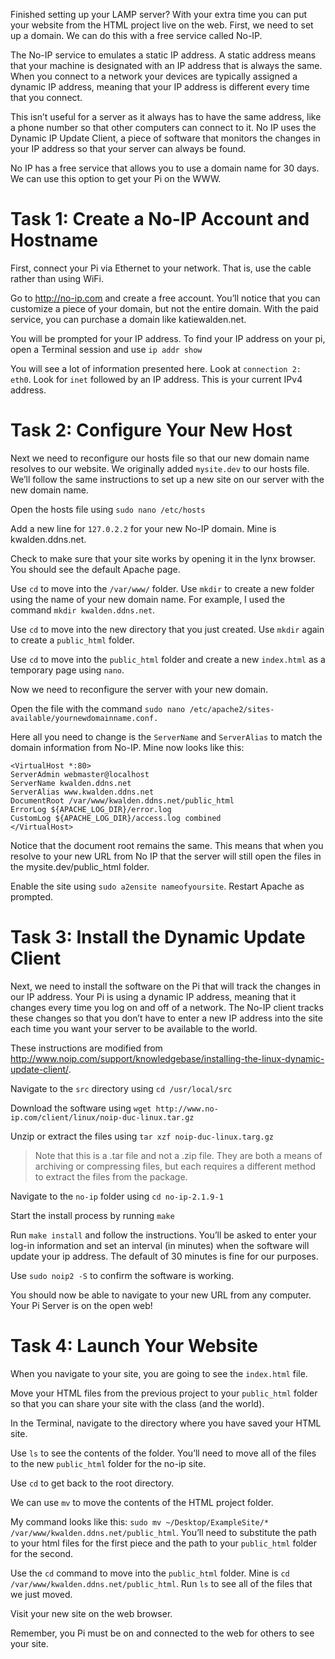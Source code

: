 Finished setting up your LAMP server? With your extra time you can put your website from the HTML project live on the web. First, we need to set up a domain. We can do this with a free service called No-IP.

The No-IP service to emulates a static IP address. A static address means that your machine is designated with an IP address that is always the same. When you connect to a network your devices are typically assigned a dynamic IP address, meaning that your IP address is different every time that you connect. 

This isn’t useful for a server as it always has to have the same address, like a phone number so that other computers can connect to it. No IP uses the Dynamic IP Update Client, a piece of software that monitors the changes in your IP address so that your server can always be found.

No IP has a free service that allows you to use a domain name for 30 days. We can use this option to get your Pi on the WWW.

# Task 1: Create a No-IP Account and Hostname

First, connect your Pi via Ethernet to your network. That is, use the cable rather than using WiFi.

Go to http://no-ip.com and create a free account. You’ll notice that you can customize a piece of your domain, but not the entire domain. With the paid service, you can purchase a domain like katiewalden.net.

You will be prompted for your IP address. To find your IP address on your pi, open a Terminal session and use `ip addr show` 

You will see a lot of information presented here. Look at `connection 2: eth0`. Look for `inet` followed by an IP address. This is your current IPv4 address.

# Task 2: Configure Your New Host

Next we need to reconfigure our hosts file so that our new domain name resolves to our website. We originally added `mysite.dev` to our hosts file. We’ll follow the same instructions to set up a new site on our server with the new domain name.

Open the hosts file using `sudo nano /etc/hosts`

Add a new line for `127.0.2.2` for your new No-IP domain. Mine is kwalden.ddns.net.

Check to make sure that your site works by opening it in the lynx browser. You should see the default Apache page.

Use `cd` to move into the `/var/www/` folder. Use `mkdir` to create a new folder using the name of your new domain name. For example, I used the command `mkdir kwalden.ddns.net`.

Use `cd` to move into the new directory that you just created. Use `mkdir` again to create a `public_html` folder. 

Use `cd` to move into the `public_html` folder and create a new `index.html` as a temporary page using `nano`.

Now we need to reconfigure the server with your new domain. 

Open the file with the command `sudo nano /etc/apache2/sites- available/yournewdomainname.conf.`

Here all you need to change is the `ServerName` and `ServerAlias` to match the domain information from No-IP. Mine now looks like this:
```
<VirtualHost *:80>
ServerAdmin webmaster@localhost 
ServerName kwalden.ddns.net 
ServerAlias www.kwalden.ddns.net
DocumentRoot /var/www/kwalden.ddns.net/public_html 
ErrorLog ${APACHE_LOG_DIR}/error.log
CustomLog ${APACHE_LOG_DIR}/access.log combined
</VirtualHost>
```
 
Notice that the document root remains the same. This means that when you resolve to your new URL from No IP that the server will still open the files in the mysite.dev/public_html folder. 

Enable the site using `sudo a2ensite nameofyoursite`. Restart Apache as prompted.

# Task 3: Install the Dynamic Update Client

Next, we need to install the software on the Pi that will track the changes in our IP address. Your Pi is using a dynamic IP address, meaning that it changes every time you log on and off of a network.  The No-IP client tracks these changes so that you don’t have to enter a new IP address into the site each time you want your server to be available to the world. 

These instructions are modified from http://www.noip.com/support/knowledgebase/installing-the-linux-dynamic-update-client/.

Navigate to the `src` directory using `cd /usr/local/src`
 
Download the software using `wget http://www.no- ip.com/client/linux/noip-duc-linux.tar.gz`

Unzip or extract the files using `tar xzf noip-duc-linux.targ.gz`

<blockquote>Note that this is a .tar file and not a .zip file. They are both a means of archiving or compressing files, but each requires a different method to extract the files from the package.</blockquote>

Navigate to the `no-ip` folder using `cd no-ip-2.1.9-1`

Start the install process by running `make`

Run `make install` and follow the instructions. You’ll be asked to enter your log-in information and set an interval (in minutes) when the software will update your ip address. The default of 30 minutes is fine for our purposes.

Use `sudo noip2 -S` to confirm the software is working.

You should now be able to navigate to your new URL from any computer. Your Pi Server is on the open web!

# Task 4: Launch Your Website

When you navigate to your site, you are going to see the `index.html` file. 

Move your HTML files from the previous project to your `public_html` folder so that you can share your site with the class (and the world).

In the Terminal, navigate to the directory where you have saved your HTML site. 

Use `ls` to see the contents of the folder. You’ll need to move all of the files to the new `public_html` folder for the no-ip site.

Use `cd` to get back to the root directory. 

We can use `mv` to move the contents of the HTML project folder. 

My command looks like this: `sudo mv ~/Desktop/ExampleSite/* /var/www/kwalden.ddns.net/public_html`. You’ll need to substitute the path to your html files for the first piece and the path to your `public_html` folder for the second.
 
Use the `cd` command to move into the `public_html` folder. Mine is `cd /var/www/kwalden.ddns.net/public_html`. Run `ls` to see all of the files that we just moved.

Visit your new site on the web browser.

Remember, you Pi must be on and connected to the web for others to see your site.
